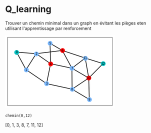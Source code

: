 # Q_learning

Trouver un chemin minimal dans un graph en évitant les pièges eten utilisant l'apprentissage par renforcement

![image](image1.png)

````
chemin(0,12)
````

[0, 1, 3, 8, 7, 11, 12]
